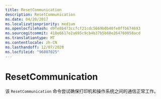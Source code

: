 ```yaml
---
title: ResetCommunication
description: ResetCommunication
ms.date: 04/20/2017
ms.localizationpriority: medium
ms.openlocfilehash: d9fe8b473ccfcf21cdc5669b0b40fe0ffb674693
ms.sourcegitcommit: 418e6617e2a695c9cb4b37b5b60e264760858acd
ms.translationtype: MT
ms.contentlocale: zh-CN
ms.lasthandoff: 12/07/2020
ms.locfileid: "96807025"
---
```

# <a name="resetcommunication"></a>ResetCommunication


该 `ResetCommunication` 命令尝试确保打印机和操作系统之间的通信正常工作。

 

 





